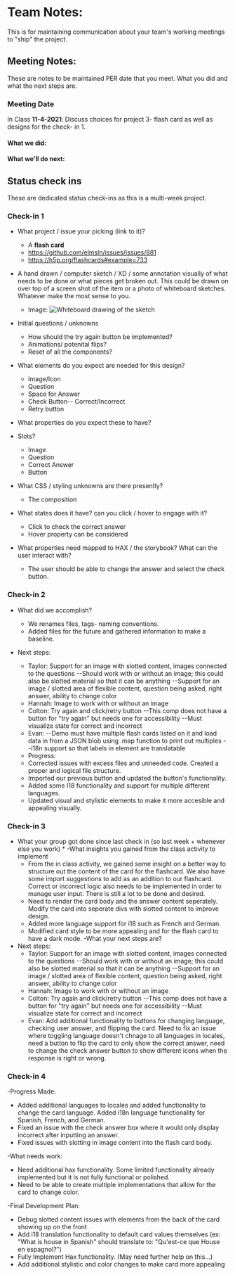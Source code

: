 # Team Notes:
This is for maintaining communication about your team's working meetings to "ship" the project.

## Meeting Notes:
These are notes to be maintained PER date that you meet. What you did and what the next steps are.
### Meeting Date
In Class **11-4-2021**: Discuss choices for project 3- flash card as well as designs for the check- in 1.

#### What we did:


#### What we'll do next:


## Status check ins
These are dedicated status check-ins as this is a multi-week project.

### Check-in 1
- What project / issue your picking (link to it)?
  * A **flash card**
  * https://github.com/elmsln/issues/issues/881
  * https://h5p.org/flashcards#example=733
 
- A hand drawn / computer sketch / XD / some annotation visually of what needs to be done or what pieces get broken out. This could be drawn on over top of a screen shot of the item or a photo of whiteboard sketches. Whatever make the most sense to you.

  * Image:
 ![Whiteboard drawing of the sketch](https://user-images.githubusercontent.com/54961655/140581038-10c788ee-e080-4ac7-bebd-bab248d2a23a.jpg)


- Initial questions / unknowns
  * How should the try again button be implemented?
  * Animations/ potenital flips?
  * Reset of all the components?
 
- What elements do you expect are needed for this design?
  * Image/Icon
  * Question
  * Space for Answer 
  * Check Button-- Correct/Incorrect
  * Retry button
  
- What properties do you expect these to have?

- Slots?
  * Image
  * Question
  * Correct Answer
  * Button
  
- What CSS / styling unknowns are there presently?
  * The composition

- What states does it have? can you click / hover to engage with it?
  * Click to check the correct answer
  * Hover property can be considered

- What properties need mapped to HAX / the storybook? What can the user interact with?
  * The user should be able to change the answer and select the check button.
  
### Check-in 2
- What did we accomplish?
  * We renames files, tags- naming conventions.
  * Added files for the future and gathered information to make a baseline.
  
- Next steps:
  * Taylor: Support for an image with slotted content, images connected to the questions
    --Should work with or without an image; this could also be slotted material so that it can be anything
    --Support for an image / slotted area of flexible content, question being asked, right answer, ability to change color
  * Hannah: Image to work with or without an image
  * Colton: Try again and click/retry button
   --This comp does not have a button for "try again" but needs one for accessibility
   --Must visualize state for correct and incorrect
  * Evan:
    --Demo must have multiple flash cards listed on it and load data in from a JSON blob using .map function to print out multiples
    --i18n support so that labels in element are translatable

  - Progress: 
  * Corrected issues with excess files and unneeded code. Created a proper and logical file structure. 
  * Imported our previous button and updated the button's functionality. 
  * Added some I18 functionality and support for multiple different languages. 
  * Updated visual and stylistic elements to make it more accesible and appealing visually.
  
     

### Check-in 3
- What your group got done since last check in (so last week + whenever else you work)
   *
-What insights you gained from the class activity to implement
   * From the in class activity, we gained some insight on a better way to structure out the content of the card for the flashcard. We also have some import suggestions to add as an addition to our flashcard. Correct or incorrect logic also needs to be implemented in order to manage user input. There is still a lot to be done and desired.
   * Need to render the card body and the answer content seperately. Modify the card into seperate divs with slotted content to improve design. 
   * Added more language support for i18 such as French and German. 
   * Modified card style to be more appealing and for the flash card to have a dark mode. 
-What your next steps are?
- Next steps:
  * Taylor: Support for an image with slotted content, images connected to the questions
    --Should work with or without an image; this could also be slotted material so that
    it can be anything
    --Support for an image / slotted area of flexible content, question being asked, right answer, ability to change color
  * Hannah: Image to work with or without an image
  * Colton: Try again and click/retry button
   --This comp does not have a button for "try again" but needs one for accessibility
   --Must visualize state for correct and incorrect
  * Evan: Add additional functionality to buttons for changing language, checking user answer, and flipping the card. Need to fix an issue where toggling language doesn't chnage to all languages in locales, need a button to flip the card to only show the correct answer, need to change the check answer button to show different icons when the response is right or wrong. 


### Check-in 4
-Progress Made: 
* Added additional languages to locales and added functionality to change the card language. Added i18n language functionality for Spanish, French, and German. 
* Fixed an issue with the check answer box where it would only display incorrect after inputting an answer. 
* Fixed issues with slotting in image content into the flash card body. 

-What needs work: 
* Need additional hax functionality. Some limited functionality already implemented but it is not fully functional or polished. 
* Need to be able to create multiple implementations that allow for the card to change color. 

-Final Development Plan: 
* Debug slotted content issues with elements from the back of the card showing up on the front 
* Add i18 translation functionality to default card values themselves (ex: "What is house in Spanish" should translate to: "Qu'est-ce que House en espagnol?")
* Fully Implement Hax functionality. (May need further help on this...) 
* Add additional stylistic and color changes to make card more appealing



